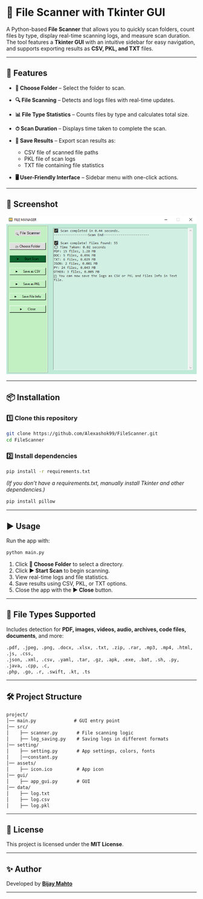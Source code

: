 
# 📂 File Scanner with Tkinter GUI

A Python-based **File Scanner** that allows you to quickly scan folders, count files by type, display real-time scanning logs, and measure scan duration. The tool features a **Tkinter GUI** with an intuitive sidebar for easy navigation, and supports exporting results as **CSV, PKL, and TXT** files.

---

## 🚀 Features

* **📂 Choose Folder** – Select the folder to scan.
* **🔍 File Scanning** – Detects and logs files with real-time updates.
* **📊 File Type Statistics** – Counts files by type and calculates total size.
* **⏱ Scan Duration** – Displays time taken to complete the scan.
* **💾 Save Results** – Export scan results as:

  * CSV file of scanned file paths
  * PKL file of scan logs
  * TXT file containing file statistics
* **🖥 User-Friendly Interface** – Sidebar menu with one-click actions.

---

## 📸 Screenshot

![App Screenshot](Screenshot.png)


---

## 📦 Installation

### 1️⃣ Clone this repository

```bash
git clone https://github.com/Alexashok99/FileScanner.git
cd FileScanner
```

### 2️⃣ Install dependencies

```bash
pip install -r requirements.txt
```

*(If you don’t have a requirements.txt, manually install Tkinter and other dependencies.)*

```bash
pip install pillow
```

---

## ▶️ Usage

Run the app with:

```bash
python main.py
```

1. Click **📂 Choose Folder** to select a directory.
2. Click **▶️ Start Scan** to begin scanning.
3. View real-time logs and file statistics.
4. Save results using CSV, PKL, or TXT options.
5. Close the app with the **▶️ Close** button.

---

## 📂 File Types Supported

Includes detection for **PDF, images, videos, audio, archives, code files, documents**, and more:

```
.pdf, .jpeg, .png, .docx, .xlsx, .txt, .zip, .rar, .mp3, .mp4, .html, .js, .css,
.json, .xml, .csv, .yaml, .tar, .gz, .apk, .exe, .bat, .sh, .py, .java, .cpp, .c,
.php, .go, .r, .swift, .kt, .ts
```

---

## 🛠 Project Structure

```
project/
│── main.py              # GUI entry point
│── src/
│    ├── scanner.py       # File scanning logic
│    ├── log_saving.py    # Saving logs in different formats
│── setting/
│    ├── setting.py       # App settings, colors, fonts
│    │──constant.py
│── assets/
│    ├── icon.ico         # App icon
│── gui/
│    ├── app_gui.py       # GUI
│── data/
│    ├── log.txt
│    ├── log.csv
│    ├── log.pkl
```

---

## 📜 License

This project is licensed under the **MIT License**.

---

## ✨ Author

Developed by **[Bijay Mahto](https://github.com/Alexashok99)**

---
